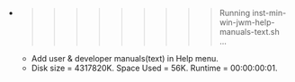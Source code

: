 * >>>>>>>>> Running inst-min-win-jwm-help-manuals-text.sh ...
  * Add user & developer manuals(text) in Help menu.
  * Disk size = 4317820K. Space Used = 56K. Runtime = 00:00:00:01.
